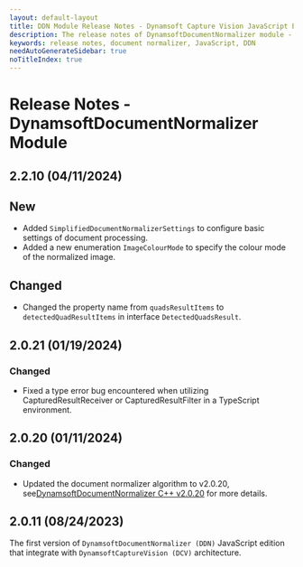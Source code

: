 ```yaml
---
layout: default-layout
title: DDN Module Release Notes - Dynamsoft Capture Vision JavaScript Edition
description: The release notes of DynamsoftDocumentNormalizer module - Dynamsoft Capture Vision JavaScript Edition.
keywords: release notes, document normalizer, JavaScript, DDN
needAutoGenerateSidebar: true
noTitleIndex: true
---
```


# Release Notes - DynamsoftDocumentNormalizer Module

## 2.2.10 (04/11/2024)

## New

- Added `SimplifiedDocumentNormalizerSettings` to configure basic settings of document processing.
- Added a new enumeration `ImageColourMode` to specify the colour mode of the normalized image.

## Changed

- Changed the property name from `quadsResultItems` to `detectedQuadResultItems` in interface `DetectedQuadsResult`.

## 2.0.21 (01/19/2024)

### Changed

- Fixed a type error bug encountered when utilizing CapturedResultReceiver or CapturedResultFilter in a TypeScript environment.

## 2.0.20 (01/11/2024)

### Changed

- Updated the document normalizer algorithm to v2.0.20, see[DynamsoftDocumentNormalizer C++ v2.0.20](https://www.dynamsoft.com/capture-vision/docs/server/programming/cplusplus/release-notes/ddn.html#2020-10262023) for more details.

## 2.0.11 (08/24/2023)

The first version of `DynamsoftDocumentNormalizer (DDN)` JavaScript edition that integrate with `DynamsoftCaptureVision (DCV)` architecture.
